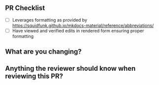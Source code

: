 ## PR Checklist
<!-- Please check if your PR fulfills the following requirements: -->

- [ ] Leverages formatting as provided by https://squidfunk.github.io/mkdocs-material/reference/abbreviations/ 
- [ ] Have viewed and verified edits in rendered form ensuring proper formatting

## What are you changing?
<!-- Please provide a short description of the updates that are in the PR -->


## Anything the reviewer should know when reviewing this PR?

